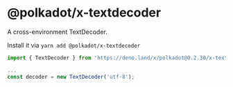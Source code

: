 # @polkadot/x-textdecoder

A cross-environment TextDecoder.

Install it via `yarn add @polkadot/x-textdecoder`

```js
import { TextDecoder } from 'https://deno.land/x/polkadot@0.2.30/x-textdecoder/mod.ts';

...
const decoder = new TextDecoder('utf-8');
```
